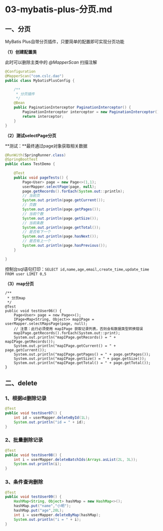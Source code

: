 # 03-mybatis-plus-分页.md



## 一、分页

MyBatis Plus自带分页插件，只要简单的配置即可实现分页功能

**（1）创建配置类**

此时可以删除主类中的 *@MapperScan* 扫描注解

```java
@Configuration
@MapperScan("com.cslc.dao")
public class MybatisPlusConfig {

    /**
     * 分页插件
     */
    @Bean
    public PaginationInterceptor PaginationInterceptor() {
        PaginationInterceptor interceptor = new PaginationInterceptor();
        return interceptor;
    }
}
```

**（2）测试selectPage分页**

**测试：**最终通过page对象获取相关数据

```java
@RunWith(SpringRunner.class)
@SpringBootTest
public class TestDemo {    
    
	@Test
    public void pageTests() {
        Page<User> page = new Page<>(1,1);
        userMapper.selectPage(page, null);
        page.getRecords().forEach(System.out::println);
        // 当前页
        System.out.println(page.getCurrent());
        // 页数
        System.out.println(page.getPages());
        // 当前个数
        System.out.println(page.getSize());
        // 当前条数
        System.out.println(page.getTotal());
        // 是否有下一个
        System.out.println(page.hasNext());
        // 是否有上一个
        System.out.println(page.hasPrevious());
    }
    
}
```

控制台sql语句打印：`SELECT id,name,age,email,create_time,update_time FROM user LIMIT 0,5 `

**（3）map分页**

```
/**
 * 分页map
 */
@Test
public void testUser06() {
    Page<User> page = new Page<>();
    IPage<Map<String, Object>> mapIPage = userMapper.selectMapsPage(page, null);
    // 注意：此行必须使用 mapIPage 获取记录列表，否则会有数据类型转换错误
    mapIPage.getRecords().forEach(System.out::print);
    System.out.println("mapIPage.getRecords() = " + mapIPage.getRecords());
    System.out.println("mapIPage.getCurrent() = " + page.getCurrent());
    System.out.println("mapIPage.getPages() = " + page.getPages());
    System.out.println("mapIPage.getSize() = " + page.getSize());
    System.out.println("mapIPage.getTotal() = " + page.getTotal());
}
```



## 二、delete

###  **1、根据id删除记录**

```java
@Test
public void testUser07() {
    int id = userMapper.deleteById(1L);
    System.out.println("id = " + id);
}
```

### 2、批量删除记录

```java
@Test
public void testUser08() {
    int i = userMapper.deleteBatchIds(Arrays.asList(2L, 3L));
    System.out.println(i);
}
```

### **3、条件查询删除**

```java
@Test
public void testUser09() {
    HashMap<String, Object> hashMap = new HashMap<>();
    hashMap.put("name","小明");
    hashMap.put("age",20L);
    int i = userMapper.deleteByMap(hashMap);
    System.out.println("i = " + i);
}
```